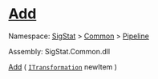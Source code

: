 # [Add](./SequentialTransformPipeline-100663508.md)

Namespace: [SigStat]() > [Common](./../../README.md) > [Pipeline](./../README.md)

Assembly: SigStat.Common.dll

[Add](./SequentialTransformPipeline-100663508.md) ( [`ITransformation`](./../../ITransformation.md) newItem )
